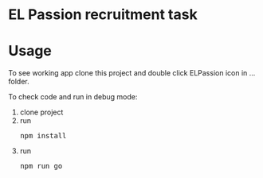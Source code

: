 # EL Passion recruitment task

<h1>Usage</h1>
 To see working app clone this project and double click ELPassion icon in ... folder.
 
 To check code and run in debug mode:
 1. clone project
 2. run <pre>npm install</pre>
 3. run <pre>npm run go</pre>

